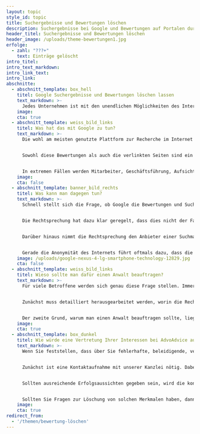 ```yaml
---
layout: topic
style_id: topic
title: Suchergebnisse und Bewertungen löschen
description: Suchergebnisse bei Google und Bewertungen auf Portalen durch einen Rechtsanwalt löschen lassen.
header_titel: Suchergebnisse und Bewertungen löschen
header_image: /uploads/theme-bewertungen1.jpg
erfolge: 
  - zahl: "???+"
    text: Einträge gelöscht
intro_titel:
intro_text_markdown:
intro_link_text: 
intro_link: 
abschnitte:
  - abschnitt_template: box_hell
    titel: Google Suchergebnisse und Bewertungen löschen lassen
    text_markdown: >-
      Jedes Unternehmen ist mit den unendlichen Möglichkeiten des Internets konfrontiert. Zwischen Bewertungsportalen, Werbung, Suchmaschinen und eignen Internetauftritten gibt es eine Vielzahl an Berührungspunkten mit potenziellen Kunden. Oftmals kann man das Unternehmen entsprechend seiner Vorzüge im Internet dargestellen. Genauso oft gibt es dabei eine Vielzahl von guten Bewertungen und Links zur Unternehmensseite und zu Drittanbieter, welche über das entsprechende Unternehmen informieren. Dieser Segen an Möglichkeiten kann aber schnell in einen Fluch umschlagen, wenn andere es sich zum Ziel gesetzt haben, ein möglichst schlechtes Bild über das Unternehmen, die Geschäftsführer oder deren Mitarbeiter zu zeichnen.
    image: 
    cta: true
  - abschnitt_template: weiss_bild_links
    titel: Was hat das mit Google zu tun?
    text_markdown: >-
      Die wohl am meisten genutzte Plattform zur Recherche im Internet wird von Google bereitgestellt. Nicht selten wird Google im Zusammenhang mit dem Begriff "Datenkrake" genannt. Google stellt dabei unterschiedliche Dienste zur Verfügung. Standardmäßig wird man die "normale" Suchfunktion nutzen. In diesem Zuge gelangt man zum einen oftmals an eine Übersicht inkl. Bewertungen zu einzelnen Unternehmen. Gleichzeitig wird in den Suchergebnissen auf eine Vielzahl an Websites verlinkt, welche sich mit dem Suchbegriff und damit häufig mit dem gesuchten Unternehmen oder der gesuchten Person auseinandersetzen. 


      Sowohl diese Bewertungen als auch die verlinkten Seiten sind ein wichtiges Mittel, das eigene Unternehmen positiv hervorzuheben. Gleichzeitig ist darüber natürlich auch berechtigte Kritik möglich und auch nötig, um ein wahres Bild des betroffenen Unternehmens zu zeichnen. Problematisch ist dabei, dass es häufig auch zu inhaltlich fehlerhaften, angreifenden, diffamierenden oder schlicht unwahren Behauptungen kommt. In diesem Fall wird man über die Goolge Suchergebnisse und Bewertungen fälschlich als "schlechtes" Unternehmen gebrandmarkt. Ein solcher Makel ist schwer loszubekommen und kann sich auch unmittelbar auf den eigenen Umsatz auswirken.


      In extremen Fällen werden Mitarbeiter, Geschäftsführung, Aufsichtsräte o. ä. persönlich im Internet genannt und ihnen strafbares oder anderes Fehlverhalten vorgeworfen. Auch dies kann den Ruf eines Unternehmens und natürlich jeder Privatperson massiv schädigen.
    image: 
    cta: false
  - abschnitt_template: banner_bild_rechts
    titel: Was kann man dagegen tun?
    text_markdown: >-
      Schnell stellt sich die Frage, ob Google die Bewertungen und Suchergebnisse nicht vorab überprüfen müsste, bevor die Ergebnisse gelistet werden.


      Die Rechtsprechung hat dazu klar geregelt, dass dies nicht der Fall ist. Faktisch dürfte sich dies bei den enormen Datenmengen, die großteils automatisiert verarbeitet werden, auch nicht umsetzen lassen.


      Darüber hinaus nimmt die Rechtsprechung den Anbieter einer Suchmaschine aber in die Pflicht, Bewertungen und Links zu anderen Websites zu löschen, wenn gegenüber dem Anbieter klar nachvollziehbar dargelegt wurde, dass die Bewertung oder das Suchergebnis gegen die Rechte und Freiheiten einer Person oder eines Unternehmens verstoßen oder diese Beeinträchtigen.


      Gerade die Anonymität des Internets führt oftmals dazu, dass die Person, welche für die negativen Äußerungen zuständig ist, nicht greifbar ist. Jeder kann eine anonyme Mitteilung, Bewertung oder Homepage ins Internet einstellen. Betroffene haben bei dieser Anonymität zumindest die Chance, dass die Einträge nicht mehr in Suchmaschinen zu finden sind, wenngleich eine Löschung von Websites nicht erfolgen kann. 
    image: /uploads/google-nexus-4-lg-smartphone-technology-12829.jpg
    cta: false
  - abschnitt_template: weiss_bild_links
    titel: Wieso sollte man dafür einen Anwalt beauftragen?
    text_markdown: >-
      Für viele Betroffene werden sich genau diese Frage stellen. Immerhin ist die Beauftragung eines Anwaltes mit einem gewissen Kostenaufwand verbunden, zumindest solange eine womöglich bestehende Rechtsschutzversicherung die Kosten nicht übernimmt. Die Antwort ist bei solchen Löschversuchen jedoch recht einfach zu geben:


      Zunächst muss detailliert herausgearbeitet werden, worin die Rechtsverletzung liegt und diese Verletzung muss unter Verweis auf einschlägige Rechtsgrundlagen bei Google oder einem anderen Suchmaschinenbetreiber vorgetragen werden. Schon die rechtliche Einordnung des konkreten Lebenssachverhalts darf nur durch Rechtsanwälte vorgenommen werden, obgleich andere Unternehmen ebenfalls mit dieser Prüfung werben.


      Der zweite Grund, warum man einen Anwalt beauftragen sollte, liegt darin, dass nicht jede Löschanfrage bei Suchmaschinenanbietern auch zu einer Löschung führt. Daraufhin muss man -sofern man die Löschung weiterhin verfolgen möchte- eine Klage beim zuständigen Gericht einreichen. Auch für diesen Schritt benötigen Sie einen Rechtsanwalt, welcher sich mit der Materie auskennt.
    image: 
    cta: true
  - abschnitt_template: box_dunkel
    titel: Wie würde eine Vertretung Ihrer Interessen bei AdvoAdvice aussehen?
    text_markdown: >-
      Wenn Sie feststellen, dass über Sie fehlerhafte, beleidigende, verleumderische oder ähnliche Bewertungen und Internetseiten bestehen und in den Suchmaschinenergebnissen gelistet werden, können Sie als Unternehmen und als Privatperson hiergegen vorgehen.


      Zunächst ist eine Kontaktaufnahme mit unserer Kanzlei nötig. Dabei ist es wichtig, dass Sie uns den Sachverhalt möglichst detailliert schildern. Sodann werden wir eine kostenfreie Ersteinschätzung abgeben und als ebenso kostenfreier Service, eine Anfrage bei Ihrem Rechtsschutzversicherer vornehmen.


      Sollten ausreichende Erfolgsaussichten gegeben sein, wird die konkrete Bearbeitung gestartet. Die genauen Schritte hängen dann vom jeweiligen Fall ab.


      Sollten Sie Fragen zur Löschung von solchen Merkmalen haben, dann können Sie uns gerne unter info@advoadvice.de kontaktieren oder unter 030 / 921 000 40 einen Telefontermin mit unserem Experten Rechtsanwalt Dr. Sven Tintemann vereinbaren.
    image: 
    cta: true
redirect_from: 
  - '/themen/bewertung-löschen'
---
```

